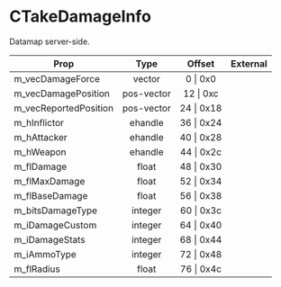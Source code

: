 # CTakeDamageInfo

Datamap server-side.

|Prop|Type|Offset|External|
|---|:-:|:-:|--:|
|m_vecDamageForce|vector|0 \| 0x0||
|m_vecDamagePosition|pos-vector|12 \| 0xc||
|m_vecReportedPosition|pos-vector|24 \| 0x18||
|m_hInflictor|ehandle|36 \| 0x24||
|m_hAttacker|ehandle|40 \| 0x28||
|m_hWeapon|ehandle|44 \| 0x2c||
|m_flDamage|float|48 \| 0x30||
|m_flMaxDamage|float|52 \| 0x34||
|m_flBaseDamage|float|56 \| 0x38||
|m_bitsDamageType|integer|60 \| 0x3c||
|m_iDamageCustom|integer|64 \| 0x40||
|m_iDamageStats|integer|68 \| 0x44||
|m_iAmmoType|integer|72 \| 0x48||
|m_flRadius|float|76 \| 0x4c||
